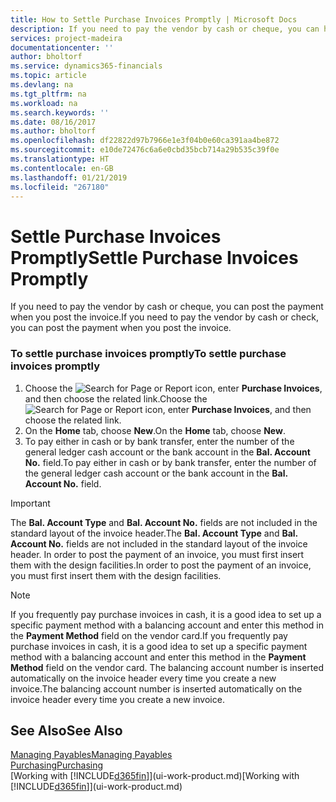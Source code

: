 ```yaml
---
title: How to Settle Purchase Invoices Promptly | Microsoft Docs
description: If you need to pay the vendor by cash or cheque, you can have the necessary posting done when you post the invoice.
services: project-madeira
documentationcenter: ''
author: bholtorf
ms.service: dynamics365-financials
ms.topic: article
ms.devlang: na
ms.tgt_pltfrm: na
ms.workload: na
ms.search.keywords: ''
ms.date: 08/16/2017
ms.author: bholtorf
ms.openlocfilehash: df22822d97b7966e1e3f04b0e60ca391aa4be872
ms.sourcegitcommit: e10de72476c6a6e0cbd35bcb714a29b535c39f0e
ms.translationtype: HT
ms.contentlocale: en-GB
ms.lasthandoff: 01/21/2019
ms.locfileid: "267180"
---
```

# <a name="settle-purchase-invoices-promptly"></a><span data-ttu-id="9d424-103">Settle Purchase Invoices Promptly</span><span class="sxs-lookup"><span data-stu-id="9d424-103">Settle Purchase Invoices Promptly</span></span>
<span data-ttu-id="9d424-104">If you need to pay the vendor by cash or cheque, you can post the payment when you post the invoice.</span><span class="sxs-lookup"><span data-stu-id="9d424-104">If you need to pay the vendor by cash or check, you can post the payment when you post the invoice.</span></span>  
  
### <a name="to-settle-purchase-invoices-promptly"></a><span data-ttu-id="9d424-105">To settle purchase invoices promptly</span><span class="sxs-lookup"><span data-stu-id="9d424-105">To settle purchase invoices promptly</span></span>  
1. <span data-ttu-id="9d424-106">Choose the ![Search for Page or Report](media/ui-search/search_small.png "Search for Page or Report icon") icon, enter **Purchase Invoices**, and then choose the related link.</span><span class="sxs-lookup"><span data-stu-id="9d424-106">Choose the ![Search for Page or Report](media/ui-search/search_small.png "Search for Page or Report icon") icon, enter **Purchase Invoices**, and then choose the related link.</span></span>  
2. <span data-ttu-id="9d424-107">On the **Home** tab, choose **New**.</span><span class="sxs-lookup"><span data-stu-id="9d424-107">On the **Home** tab, choose **New**.</span></span>  
3.  <span data-ttu-id="9d424-108">To pay either in cash or by bank transfer, enter the number of the general ledger cash account or the bank account in the **Bal. Account No.** field.</span><span class="sxs-lookup"><span data-stu-id="9d424-108">To pay either in cash or by bank transfer, enter the number of the general ledger cash account or the bank account in the **Bal. Account No.** field.</span></span>  
  
> [!IMPORTANT]  
>  <span data-ttu-id="9d424-109">The **Bal. Account Type** and **Bal. Account No.** fields are not included in the standard layout of the invoice header.</span><span class="sxs-lookup"><span data-stu-id="9d424-109">The **Bal. Account Type** and **Bal. Account No.** fields are not included in the standard layout of the invoice header.</span></span> <span data-ttu-id="9d424-110">In order to post the payment of an invoice, you must first insert them with the design facilities.</span><span class="sxs-lookup"><span data-stu-id="9d424-110">In order to post the payment of an invoice, you must first insert them with the design facilities.</span></span>  
  
> [!NOTE]  
>  <span data-ttu-id="9d424-111">If you frequently pay purchase invoices in cash, it is a good idea to set up a specific payment method with a balancing account and enter this method in the **Payment Method** field on the vendor card.</span><span class="sxs-lookup"><span data-stu-id="9d424-111">If you frequently pay purchase invoices in cash, it is a good idea to set up a specific payment method with a balancing account and enter this method in the **Payment Method** field on the vendor card.</span></span> <span data-ttu-id="9d424-112">The balancing account number is inserted automatically on the invoice header every time you create a new invoice.</span><span class="sxs-lookup"><span data-stu-id="9d424-112">The balancing account number is inserted automatically on the invoice header every time you create a new invoice.</span></span>  
  
## <a name="see-also"></a><span data-ttu-id="9d424-113">See Also</span><span class="sxs-lookup"><span data-stu-id="9d424-113">See Also</span></span>  
[<span data-ttu-id="9d424-114">Managing Payables</span><span class="sxs-lookup"><span data-stu-id="9d424-114">Managing Payables</span></span>](payables-manage-payables.md)  
[<span data-ttu-id="9d424-115">Purchasing</span><span class="sxs-lookup"><span data-stu-id="9d424-115">Purchasing</span></span>](purchasing-manage-purchasing.md)  
<span data-ttu-id="9d424-116">[Working with [!INCLUDE[d365fin](includes/d365fin_md.md)]](ui-work-product.md)</span><span class="sxs-lookup"><span data-stu-id="9d424-116">[Working with [!INCLUDE[d365fin](includes/d365fin_md.md)]](ui-work-product.md)</span></span>